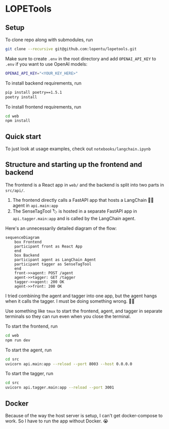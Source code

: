 # LOPETools

## Setup

To clone repo along with submodules, run

```bash
git clone --recursive git@github.com:lopentu/lopetools.git
```

Make sure to create `.env` in the root directory and add `OPENAI_API_KEY` to `.env` if you want to use OpenAI models:

```bash
OPENAI_API_KEY="<YOUR_KEY_HERE>"
```

To install backend requirements, run

```bash
pip install poetry==1.5.1
poetry install
```

To install frontend requirements, run

```bash
cd web
npm install
```

## Quick start

To just look at usage examples, check out `notebooks/langchain.ipynb`

## Structure and starting up the frontend and backend

The frontend is a React app in `web/` and the backend is split into two parts in `src/api/`.

1. The frontend directly calls a FastAPI app that hosts a LangChain 🦜️🔗 agent in `api.main:app`
2. The SenseTagTool 🏷️ is hosted in a separate FastAPI app in `api.tagger.main:app` and is called by the LangChain agent.


Here's an unnecessarily detailed diagram of the flow:

```mermaid
sequenceDiagram
    box Frontend
    participant front as React App
    end
    box Backend
    participant agent as LangChain Agent
    participant tagger as SenseTagTool
    end
    front->>agent: POST /agent
    agent->>tagger: GET /tagger
    tagger->>agent: 200 OK
    agent->>front: 200 OK
```

I tried combining the agent and tagger into one app, but the agent hangs when it calls the tagger. I must be doing something wrong. 🤷‍♂️

Use something like `tmux` to start the frontend, agent, and tagger in separate terminals so they can run even when you close the terminal.

To start the frontend, run

```bash
cd web
npm run dev
```

To start the agent, run

```bash
cd src
uvicorn api.main:app --reload --port 8003 --host 0.0.0.0
```

To start the tagger, run

```bash
cd src
uvicorn api.tagger.main:app --reload --port 3001 
```

## Docker
Because of the way the host server is setup, I can't get docker-compose to work. So I have to run the app without Docker. 😭